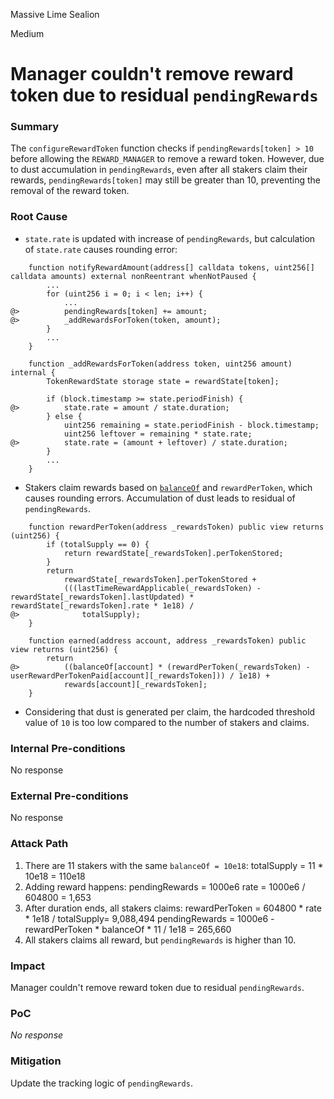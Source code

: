 Massive Lime Sealion

Medium

# Manager couldn't remove reward token due to residual `pendingRewards`

### Summary

The `configureRewardToken` function checks if `pendingRewards[token] > 10` before allowing the `REWARD_MANAGER` to remove a reward token. However, due to dust accumulation in `pendingRewards`, even after all stakers claim their rewards, `pendingRewards[token]` may still be greater than 10, preventing the removal of the reward token.  

### Root Cause
- `state.rate` is updated with increase of `pendingRewards`, but calculation of `state.rate` causes rounding error:
```solidity
	function notifyRewardAmount(address[] calldata tokens, uint256[] calldata amounts) external nonReentrant whenNotPaused {
		...
		for (uint256 i = 0; i < len; i++) {
			...
@>			pendingRewards[token] += amount;
@>			_addRewardsForToken(token, amount);
		}
		...
	}

	function _addRewardsForToken(address token, uint256 amount) internal {
		TokenRewardState storage state = rewardState[token];

		if (block.timestamp >= state.periodFinish) {
@>			state.rate = amount / state.duration;
		} else {
			uint256 remaining = state.periodFinish - block.timestamp;
			uint256 leftover = remaining * state.rate;
@>			state.rate = (amount + leftover) / state.duration;
		}
		...
	}
```
- Stakers claim rewards based on [`balanceOf`](https://github.com/sherlock-audit/2025-03-symm-io-stacking/blob/main/token/contracts/staking/SymmStaking.sol#L210-L214) and `rewardPerToken`, which causes rounding errors. 
Accumulation of dust leads to residual of `pendingRewards`.
```solidity
	function rewardPerToken(address _rewardsToken) public view returns (uint256) {
		if (totalSupply == 0) {
			return rewardState[_rewardsToken].perTokenStored;
		}
		return
			rewardState[_rewardsToken].perTokenStored +
			(((lastTimeRewardApplicable(_rewardsToken) - rewardState[_rewardsToken].lastUpdated) * rewardState[_rewardsToken].rate * 1e18) /
@>				totalSupply);
	}

	function earned(address account, address _rewardsToken) public view returns (uint256) {
		return
@>			((balanceOf[account] * (rewardPerToken(_rewardsToken) - userRewardPerTokenPaid[account][_rewardsToken])) / 1e18) +
			rewards[account][_rewardsToken];
	}
```
- Considering that dust is generated per claim, the hardcoded threshold value of `10` is too low compared to the number of stakers and claims.

### Internal Pre-conditions

No response

### External Pre-conditions

No response

### Attack Path
1. There are 11 stakers with the same `balanceOf = 10e18`:
totalSupply = 11 * 10e18 = 110e18
2. Adding reward happens:
pendingRewards = 1000e6
rate = 1000e6 / 604800 = 1,653
3. After duration ends, all stakers claims:
rewardPerToken = 604800 * rate * 1e18 / totalSupply= 9,088,494
pendingRewards = 1000e6 - rewardPerToken * balanceOf * 11 / 1e18 = 265,660
4. All stakers claims all reward, but `pendingRewards` is higher than 10.

### Impact

Manager couldn't remove reward token due to residual `pendingRewards`.

### PoC

_No response_

### Mitigation

Update the tracking logic of `pendingRewards`.